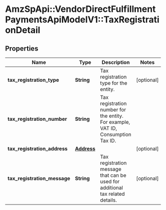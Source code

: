 # AmzSpApi::VendorDirectFulfillmentPaymentsApiModelV1::TaxRegistrationDetail

## Properties
Name | Type | Description | Notes
------------ | ------------- | ------------- | -------------
**tax_registration_type** | **String** | Tax registration type for the entity. | [optional] 
**tax_registration_number** | **String** | Tax registration number for the entity. For example, VAT ID, Consumption Tax ID. | 
**tax_registration_address** | [**Address**](Address.md) |  | [optional] 
**tax_registration_message** | **String** | Tax registration message that can be used for additional tax related details. | [optional] 


